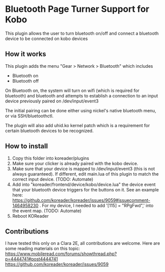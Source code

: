 # Bluetooth Page Turner Support for Kobo

This plugin allows the user to turn bluetooth on/off and connect a bluetooth device to be connected on kobo devices

## How it works

This plugin adds the menu "Gear > Network > Bluetooth" which includes
* Bluetooth on
* Bluetooth off

On Bluetooth on, the system will turn on wifi (which is required for bluetooth) and bluetooth
and attempts to establish a connection to an input device previously paired on /dev/input/event3

The initial pairing can be done either using nickel's native bluetooth menu, or via SSH/bluetoothctl.

The plugin will also add uhid.ko kernel patch which is a requirement for certain bluetooth devices to be recognized.

## How to install

1. Copy this folder into koreader/plugins
2. Make sure your clicker is already paired with the kobo device.
3. Make sure that your device is mapped to /dev/input/event3 (this is not always guaranteed). If different, edit main.lua of this plugin to match the correct input device. (TODO: Automate)
4. Add into "koreader/frontend/device/kobo/device.lua" the device event that your bluetooth device triggers for the buttons on it. See an example here: https://github.com/koreader/koreader/issues/9059#issuecomment-1464958230 . For my device, I needed to add  '[115] = "RPgFwd",' into the event map. (TODO: Automate)
4. Reboot KOReader


## Contributions

I have tested this only on a Clara 2E, all contributions are welcome. Here are some reading materials on this topic:
https://www.mobileread.com/forums/showthread.php?p=4444741#post4444741
https://github.com/koreader/koreader/issues/9059


